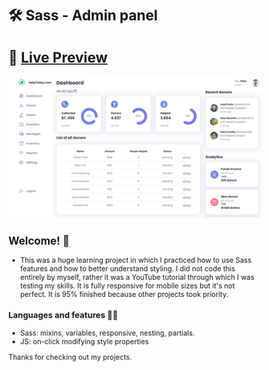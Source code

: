 # 🛠 Sass - Admin panel

# 🔗 [Live Preview](https://stately-rabanadas-563c44.netlify.app/)
![Design preview](./assets/images/preview.png)

## Welcome! 👋

- This was a huge learning project in which I practiced how to use Sass features and how to better understand styling. I did not code this entirely by myself, rather it was a YouTube tutorial through which I was testing my skills. It is fully responsive for mobile sizes but it's not perfect. It is 95% finished because other projects took priority.

### Languages and features 👨‍💻 

- Sass: mixins, variables, responsive, nesting, partials.
- JS: on-click modifying style properties

Thanks for checking out my projects.
